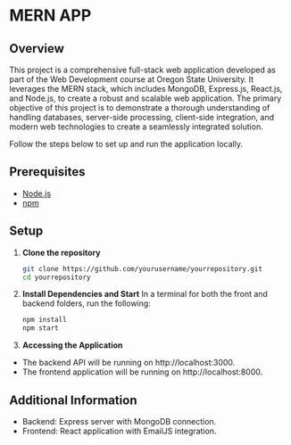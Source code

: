 # MERN APP 

## Overview
This project is a comprehensive full-stack web application developed as part of the Web Development course at Oregon State University. It leverages the MERN stack, which includes MongoDB, Express.js, React.js, and Node.js, to create a robust and scalable web application. The primary objective of this project is to demonstrate a thorough understanding of handling databases, server-side processing, client-side integration, and modern web technologies to create a seamlessly integrated solution.


Follow the steps below to set up and run the application locally.

## Prerequisites

- [Node.js](https://nodejs.org/) 
- [npm](https://www.npmjs.com/) 

## Setup

1. **Clone the repository**

    ```bash
    git clone https://github.com/yourusername/yourrepository.git
    cd yourrepository


2. **Install Dependencies and Start**
    In a terminal for both the front and backend folders, run the following:

    ```bash
    npm install
    npm start

3. **Accessing the Application**

- The backend API will be running on http://localhost:3000.
- The frontend application will be running on http://localhost:8000.


## Additional Information
- Backend: Express server with MongoDB connection.
- Frontend: React application with EmailJS integration.

